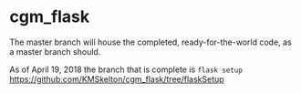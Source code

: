 # cgm_flask

The master branch will house the completed, ready-for-the-world code, as a master branch should.  

As of April 19, 2018 the branch that is complete is  ` flask setup `  https://github.com/KMSkelton/cgm_flask/tree/flaskSetup
